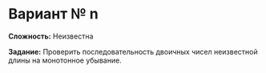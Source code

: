 # Вариант № n
**Сложность:** Неизвестна

**Задание:**  Провeрить последовательность двоичных чисел неизвестной длины на монотонное убывание.